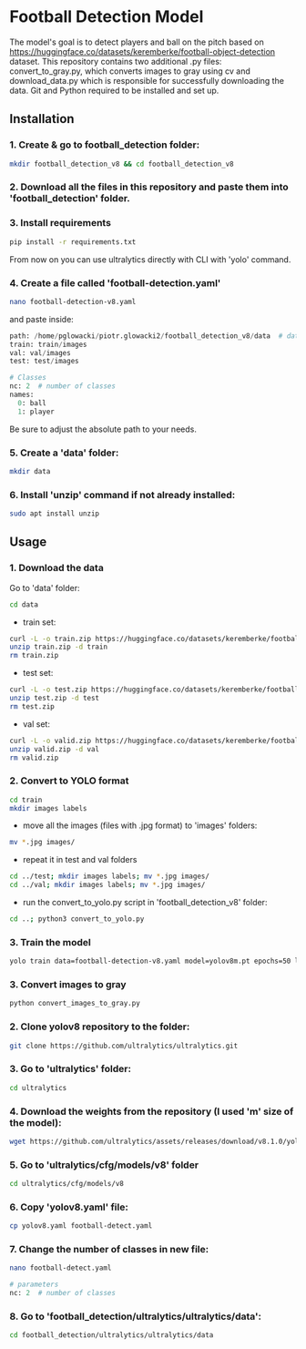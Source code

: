 # Football Detection Model
The model's goal is to detect players and ball on the pitch based on https://huggingface.co/datasets/keremberke/football-object-detection dataset. This repository contains two additional .py files: convert_to_gray.py, which converts images to gray using cv and download_data.py which is responsible for successfully downloading the data. Git and Python required to be installed and set up.

## Installation

### 1. Create & go to football_detection folder:
```bash
mkdir football_detection_v8 && cd football_detection_v8
```
### 2. Download all the files in this repository and paste them into 'football_detection' folder.
### 3. Install requirements
```bash
pip install -r requirements.txt
```
From now on you can use ultralytics directly with CLI with 'yolo' command.
### 4. Create a file called 'football-detection.yaml'
```bash
nano football-detection-v8.yaml
```
and paste inside:
```python
path: /home/pglowacki/piotr.glowacki2/football_detection_v8/data  # dataset root dir
train: train/images
val: val/images
test: test/images

# Classes
nc: 2  # number of classes
names:
  0: ball
  1: player
```
Be sure to adjust the absolute path to your needs.
### 5. Create a 'data' folder:
```bash
mkdir data
```
### 6. Install 'unzip' command if not already installed:
```bash
sudo apt install unzip
```

## Usage

### 1. Download the data
Go to 'data' folder:
```bash
cd data
```
* train set:
```bash
curl -L -o train.zip https://huggingface.co/datasets/keremberke/football-object-detection/resolve/main/data/train.zip
unzip train.zip -d train
rm train.zip
```
* test set:
```bash
curl -L -o test.zip https://huggingface.co/datasets/keremberke/football-object-detection/resolve/main/data/test.zip
unzip test.zip -d test
rm test.zip
```
* val set:
```bash
curl -L -o valid.zip https://huggingface.co/datasets/keremberke/football-object-detection/resolve/main/data/valid.zip
unzip valid.zip -d val
rm valid.zip
```
### 2. Convert to YOLO format
```bash
cd train
mkdir images labels
```
* move all the images (files with .jpg format) to 'images' folders:
```bash
mv *.jpg images/
```
* repeat it in test and val folders
```bash
cd ../test; mkdir images labels; mv *.jpg images/
cd ../val; mkdir images labels; mv *.jpg images/
```
* run the convert_to_yolo.py script in 'football_detection_v8' folder:
```bash
cd ..; python3 convert_to_yolo.py
```
### 3. Train the model
```bash
yolo train data=football-detection-v8.yaml model=yolov8m.pt epochs=50 lr0=0.01 imgsz=640 
```














### 3. Convert images to gray
```bash
python convert_images_to_gray.py
```

### 2. Clone yolov8 repository to the folder:
```bash
git clone https://github.com/ultralytics/ultralytics.git
```
### 3. Go to 'ultralytics' folder:
```bash
cd ultralytics
```
### 4. Download the weights from the repository (I used 'm' size of the model):
```bash
wget https://github.com/ultralytics/assets/releases/download/v8.1.0/yolov8m.pt
```
### 5. Go to 'ultralytics/cfg/models/v8' folder
```bash
cd ultralytics/cfg/models/v8
```
### 6. Copy 'yolov8.yaml' file:
```bash
cp yolov8.yaml football-detect.yaml
```
### 7. Change the number of classes in new file:
```bash
nano football-detect.yaml
```
```python
# parameters
nc: 2  # number of classes
```
### 8. Go to 'football_detection/ultralytics/ultralytics/data':
```bash
cd football_detection/ultralytics/ultralytics/data
```